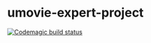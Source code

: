 # umovie-expert-project

[![Codemagic build status](https://api.codemagic.io/apps/664d6839060db451b098c517/664d6839060db451b098c516/status_badge.svg)](https://codemagic.io/apps/664d6839060db451b098c517/664d6839060db451b098c516/latest_build)
